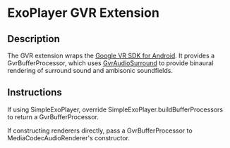 # ExoPlayer GVR Extension #

## Description ##

The GVR extension wraps the [Google VR SDK for Android][]. It provides a
GvrBufferProcessor, which uses [GvrAudioSurround][] to provide binaural
rendering of surround sound and ambisonic soundfields.

## Instructions ##

If using SimpleExoPlayer, override SimpleExoPlayer.buildBufferProcessors to
return a GvrBufferProcessor.

If constructing renderers directly, pass a GvrBufferProcessor to
MediaCodecAudioRenderer's constructor.

[Google VR SDK for Android]: https://developers.google.com/vr/android/
[GvrAudioSurround]: https://developers.google.com/vr/android/reference/com/google/vr/sdk/audio/GvrAudioSurround

